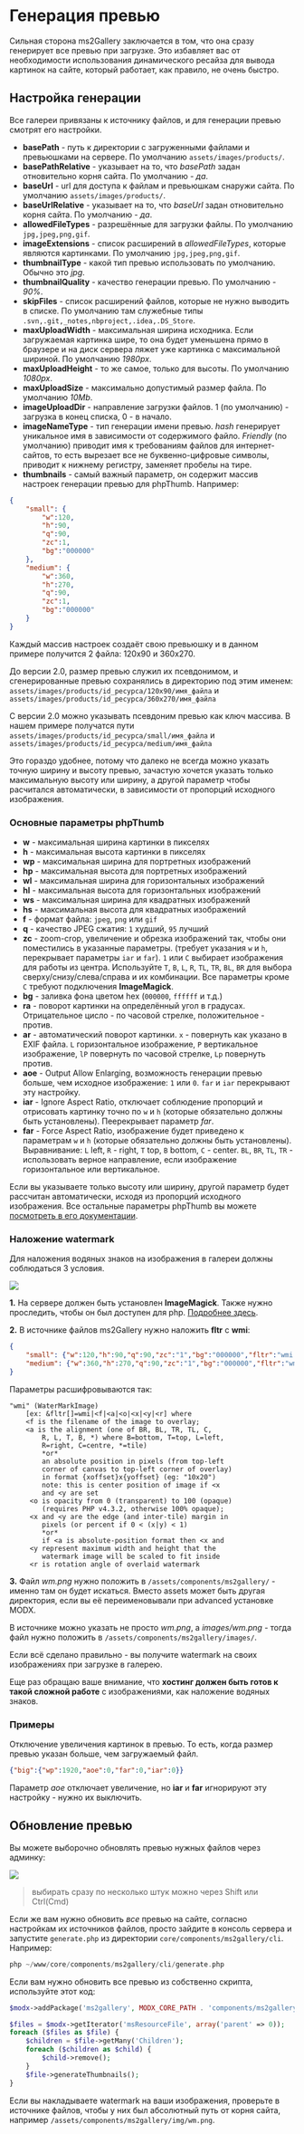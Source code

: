 # Генерация превью

Сильная сторона ms2Gallery заключается в том, что она сразу генерирует все превью при загрузке.
Это избавляет вас от необходимости использования динамического ресайза для вывода картинок на сайте, который работает, как правило, не очень быстро.

## Настройка генерации

Все галереи привязаны к источнику файлов, и для генерации превью смотрят его настройки.

* **basePath** - путь к директории с загруженными файлами и превьюшками на сервере. По умолчанию `assets/images/products/`.
* **basePathRelative** - указывает на то, что *basePath* задан отновительно корня сайта. По умолчанию - *да*.
* **baseUrl** - url для доступа к файлам и превьюшкам снаружи сайта. По умолчанию `assets/images/products/`.
* **baseUrlRelative** - указывает на то, что *baseUrl* задан отновительно корня сайта. По умолчанию - *да*.
* **allowedFileTypes** - разрешённые для загрузки файлы. По умолчанию `jpg,jpeg,png,gif`.
* **imageExtensions** - список расширений в *allowedFileTypes*, которые являются картинками. По умолчанию `jpg,jpeg,png,gif`.
* **thumbnailType** - какой тип превью использовать по умолчанию. Обычно это *jpg*.
* **thumbnailQuality** - качество генерации превью. По умолчанию - *90%*.
* **skipFiles** - список расширений файлов, которые не нужно выводить в списке. По умолчанию там служебные типы `.svn,.git,_notes,nbproject,.idea,.DS_Store`.
* **maxUploadWidth** - максимальная ширина исходника. Если загружаемая картинка шире, то она будет уменьшена прямо в
браузере и на диск сервера ляжет уже картинка с максимальной шириной. По умолчанию *1980px*.
* **maxUploadHeight** - то же самое, только для высоты. По умолчанию *1080px*.
* **maxUploadSize** - максимально допустимый размер файла. По умолчанию *10Mb*.
* **imageUploadDir** - направление загрузки файлов. 1 (по умолчанию) - загрузка в конец списка, 0 - в начало.
* **imageNameType** - тип генерации имени превью. *hash* генерирует уникальное имя в зависимости от содержимого файло.
*Friendly* (по умолчанию) приводит имя к требованиям файлов для интернет-сайтов, то есть вырезает все не буквенно-цифровые символы, приводит к нижнему регистру, заменяет пробелы на тире.
* **thumbnails** - самый важный параметр, он содержит массив настроек генерации превью для phpThumb. Например:

```json
{
    "small": {
        "w":120,
        "h":90,
        "q":90,
        "zc":1,
        "bg":"000000"
    },
    "medium": {
        "w":360,
        "h":270,
        "q":90,
        "zc":1,
        "bg":"000000"
    }
}
```

Каждый массив настроек создаёт свою превьюшку и в данном примере получится 2 файла: 120x90 и 360x270.

До версии 2.0, размер превью служил их псевдонимом, и сгенерированные превью сохранялись в директорию под этим именем:
`assets/images/products/id_ресурса/120x90/имя_файла` и `assets/images/products/id_ресурса/360x270/имя_файла`

С версии 2.0 можно указывать псевдоним превью как ключ массива. В нашем примере получатся пути
`assets/images/products/id_ресурса/small/имя_файла` и `assets/images/products/id_ресурса/medium/имя_файла`

Это гораздо удобнее, потому что далеко не всегда можно указать точную ширину и высоту превью, зачастую хочется указать только максимальную высоту или ширину, а другой параметр чтобы расчитался автоматически, в зависимости от пропорций
исходного изображения.

### Основные параметры phpThumb

* **w** - максимальная ширина картинки в пикселях
* **h** - максимальная высота картинки в пикселях
* **wp** - максимальная ширина для портретных изображений
* **hp** - максимальная высота для портретных изображений
* **wl** - максимальная ширина для горизонтальных изображений
* **hl** - максимальная высота для горизонтальных изображений
* **ws** - максимальная ширина для квадратных изображений
* **hs** - максимальная высота для квадратных изображений
* **f** - формат файла: `jpeg`, `png` или `gif`
* **q** - качество JPEG сжатия: `1` худший, `95` лучший
* **zc** - zoom-crop, увеличение и обрезка изображений так, чтобы они поместились в указанные параметры.
       (требует указания `w` и `h`, перекрывает параметры `iar` и `far`).
       `1` или `C` выбирает изображения для работы из центра.
       Используйте `T`, `B`, `L`, `R`, `TL`, `TR`, `BL`, `BR` для выбора сверху/снизу/слева/справа и их комбинации.
       Все параметры кроме `C` требуют подключения **ImageMagick**.
* **bg** - заливка фона цветом hex (`000000`, `ffffff` и т.д.)
* **ra** - поворот картинки на определённый угол в градусах. Отрицательное цисло - по часовой стрелке, положительное - против.
* **ar** - автоматический поворот картинки. `x` - повернуть как указано в EXIF файла.
        `L` горизонтальное изображение, `P` вертикальное изображение,
        `lP` повернуть по часовой стрелке, `Lp` повернуть против.
* **aoe** - Output Allow Enlarging, возможность генерации превью больше, чем исходное изображение: `1` или `0`.
       `far` и `iar` перекрывают эту настройку.
* **iar** - Ignore Aspect Ratio, отключает соблюдение пропорций и отрисовать картинку точно по `w` и `h`
(которые обязательно должны быть установлены). Пеерекрывает параметр *far*.
* **far** - Force Aspect Ratio, изображение будет приведено к параметрам `w` и `h` (которые обязательно должны быть установлены).
        Выравнивание: `L` left, `R` - right, `T` top, `B` bottom, `C` - center.
        `BL`, `BR`, `TL`, `TR` - использовать верное направление, если изображение горизонтальное или вертикальное.

Если вы указываете только высоту или ширину, другой параметр будет рассчитан автоматически, исходя из пропорций исходного изображения.
Все остальные параметры phpThumb вы можете [посмотреть в его документации][1].

### Наложение watermark

Для наложения водяных знаков на изображения в галереи должны соблюдаться 3 условия.

[![](https://file.modx.pro/files/6/c/1/6c18561f4383506c2bfef7a497858841s.jpg)](https://file.modx.pro/files/6/c/1/6c18561f4383506c2bfef7a497858841.png)

**1.** На сервере должен быть установлен **ImageMagick**. Также нужно проследить, чтобы он был доступен для php.
[Подробнее здесь][2].

**2.** В источнике файлов ms2Gallery нужно наложить **fltr** с **wmi**:

```json
{
    "small": {"w":120,"h":90,"q":90,"zc":"1","bg":"000000","fltr":"wmi|wm.png|BR|80"},
    "medium": {"w":360,"h":270,"q":90,"zc":"1","bg":"000000","fltr":"wmi|wm.png|BR|80"}
}
```

Параметры расшифровываются так:

```plain
"wmi" (WaterMarkImage)
    [ex: &fltr[]=wmi|<f|<a|<o|<x|<y|<r] where
    <f is the filename of the image to overlay;
    <a is the alignment (one of BR, BL, TR, TL, C,
        R, L, T, B, *) where B=bottom, T=top, L=left,
        R=right, C=centre, *=tile)
        *or*
        an absolute position in pixels (from top-left
        corner of canvas to top-left corner of overlay)
        in format {xoffset}x{yoffset} (eg: "10x20")
        note: this is center position of image if <x
        and <y are set
     <o is opacity from 0 (transparent) to 100 (opaque)
        (requires PHP v4.3.2, otherwise 100% opaque);
     <x and <y are the edge (and inter-tile) margin in
        pixels (or percent if 0 < (x|y) < 1)
        *or*
        if <a is absolute-position format then <x and
     <y represent maximum width and height that the
        watermark image will be scaled to fit inside
     <r is rotation angle of overlaid watermark
```

**3.** Файл *wm.png* нужно положить в `/assets/components/ms2gallery/` - именно там он будет искаться.
Вместо assets может быть другая директория, если вы её переименовывали при advanced установке MODX.

В источнике можно указать не просто *wm.png*, а *images/wm.png* - тогда файл нужно положить в `/assets/components/ms2gallery/images/`.

Если всё сделано правильно - вы получите watermark на своих изображениях при загрузке в галерею.

Еще раз обращаю ваше внимание, что **хостинг должен быть готов к такой сложной работе** с изображениями, как наложение водяных знаков.

### Примеры

Отключение увеличения картинок в превью. То есть, когда размер превью указан больше, чем загружаемый файл.

```json
{"big":{"wp":1920,"aoe":0,"far":0,"iar":0}}
```

Параметр *aoe* отключает увеличение, но **iar** и **far** игнорируют эту настройку - нужно их выключить.

## Обновление превью

Вы можете выборочно обновлять превью нужных файлов через админку:

[![](https://file.modx.pro/files/7/0/f/70fdb87589c0ccf0e2a4131cdbcdce11s.jpg)](https://file.modx.pro/files/7/0/f/70fdb87589c0ccf0e2a4131cdbcdce11.png)

> выбирать сразу по несколько штук можно через Shift или Ctrl(Cmd)

Если же вам нужно обновить *все* превью на сайте, согласно настройкам их источников файлов, просто зайдите в консоль сервера и запустите
`generate.php` из директории `core/components/ms2gallery/cli`. Например:

```php
php ~/www/core/components/ms2gallery/cli/generate.php
```

Если вам нужно обновить все превью из собственно скрипта, используйте этот код:

```php
$modx->addPackage('ms2gallery', MODX_CORE_PATH . 'components/ms2gallery/model/');

$files = $modx->getIterator('msResourceFile', array('parent' => 0));
foreach ($files as $file) {
    $children = $file->getMany('Children');
    foreach ($children as $child) {
        $child->remove();
    }
    $file->generateThumbnails();
}
```

Если вы накладываете watermark на ваши изображения, проверьте в источнике файлов, чтобы у них был абсолютный путь от
корня сайта, например `/assets/components/ms2gallery/img/wm.png`.

[1]: http://phpthumb.sourceforge.net/demo/docs/phpthumb.readme.txt
[2]: http://modx.pro/development/619-working-with-phpthumb/
